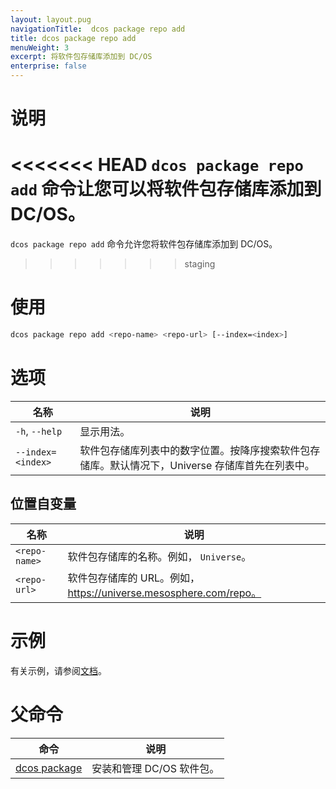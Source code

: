 ```yaml
---
layout: layout.pug
navigationTitle:  dcos package repo add
title: dcos package repo add
menuWeight: 3
excerpt: 将软件包存储库添加到 DC/OS
enterprise: false
---
```


# 说明
<<<<<<< HEAD
`dcos package repo add` 命令让您可以将软件包存储库添加到 DC/OS。
=======
`dcos package repo add` 命令允许您将软件包存储库添加到 DC/OS。
>>>>>>> staging

# 使用

```bash
dcos package repo add <repo-name> <repo-url> [--index=<index>]
```

# 选项

| 名称 | 说明 |
|---------|-------------|
| `-h`, `--help` | 显示用法。|
| `--index=<index>` | 软件包存储库列表中的数字位置。按降序搜索软件包存储库。默认情况下，Universe 存储库首先在列表中。|

## 位置自变量

| 名称 | 说明 |
|---------|-------------|
| `<repo-name>` | 软件包存储库的名称。例如， `Universe`。|
| `<repo-url>` | 软件包存储库的 URL。例如，https://universe.mesosphere.com/repo。|


# 示例

有关示例，请参阅[文档](/cn/1.12/administering-clusters/repo/)。

# 父命令

| 命令 | 说明 |
|---------|-------------|
| [dcos package](/cn/1.12/cli/command-reference/dcos-package/) | 安装和管理 DC/OS 软件包。|